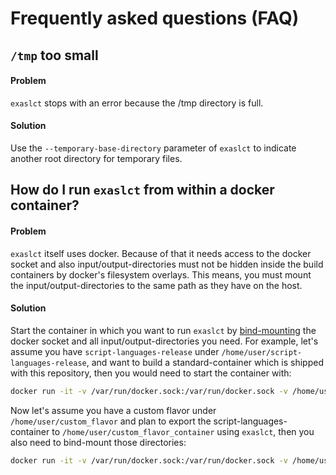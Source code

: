 # Frequently asked questions (FAQ)


## `/tmp` too small 

#### Problem

`exaslct` stops with an error because the /tmp directory is full.

#### Solution

Use the `--temporary-base-directory` parameter of `exaslct` to indicate another root directory for temporary files.

## How do I run `exaslct` from within a docker container?

#### Problem

`exaslct` itself uses docker. Because of that it needs access to the docker socket and also input/output-directories must not be hidden inside the build containers by docker's filesystem overlays.  This means, you must mount the input/output-directories to the same path as they have on the host.

#### Solution

Start the container in which you want to run `exaslct` by [bind-mounting](https://docs.docker.com/engine/reference/commandline/run/#add-bind-mounts-or-volumes-using-the---mount-flag) the docker socket and all input/output-directories you need. 
For example, let's assume you have `script-languages-release` under `/home/user/script-languages-release`, and want to build a standard-container which is shipped with this repository, then you would need to start the container with:
```bash
docker run -it -v /var/run/docker.sock:/var/run/docker.sock -v /home/user/script-languages-release:/home/user/script-languages-release ubuntu:18.04 bash
```

Now let's assume you have a custom flavor under `/home/user/custom_flavor` and plan to export the script-languages-container to `/home/user/custom_flavor_container` using `exaslct`, then you also need to bind-mount those directories:
```bash
docker run -it -v /var/run/docker.sock:/var/run/docker.sock -v /home/user/script-languages-release:/home/user/script-languages-release -v /home/user/custom_flavor:/home/user/custom_flavor -v /home/user/custom_flavor_container:/home/user/custom_flavor_container ubuntu:18.04 bash
```
